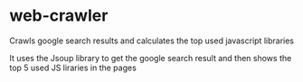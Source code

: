 # web-crawler
Crawls google search results and calculates the top used javascript libraries

It uses the Jsoup library to get the google search result and then shows the top 5 used JS liraries in the pages
